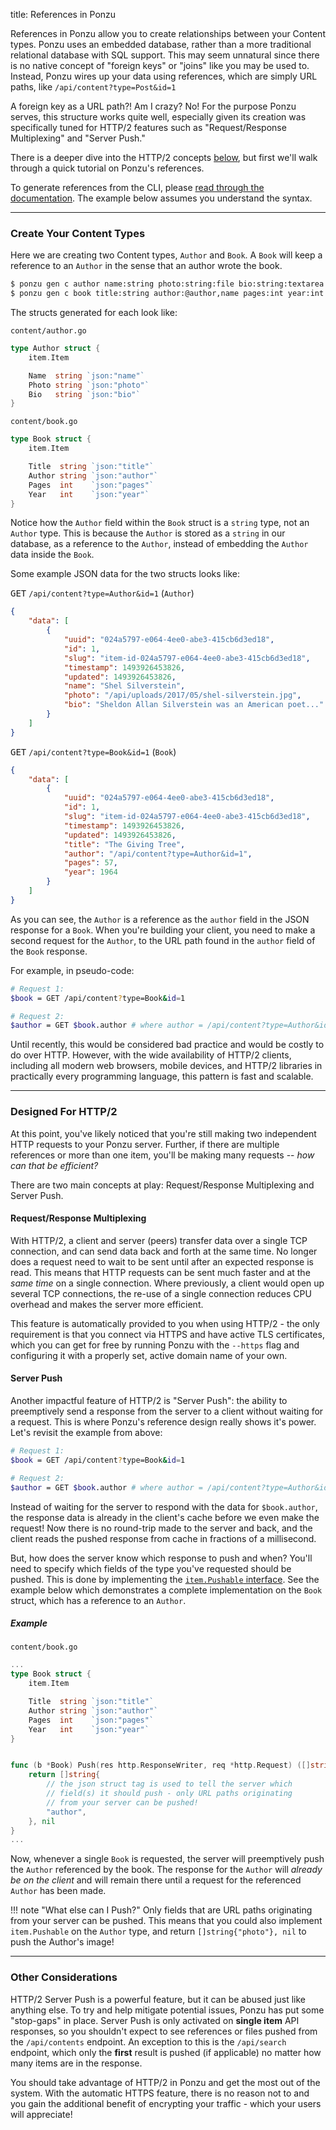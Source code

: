 title: References in Ponzu

References in Ponzu allow you to create relationships between your Content types.
Ponzu uses an embedded database, rather than a more traditional relational database 
with SQL support. This may seem unnatural since there is no native concept of
"foreign keys" or "joins" like you may be used to. Instead, Ponzu wires up your
data using references, which are simply URL paths, like `/api/content?type=Post&id=1`

A foreign key as a URL path?! Am I crazy? No! For the purpose Ponzu serves, 
this structure works quite well, especially given its creation was specifically 
tuned for HTTP/2 features such as "Request/Response Multiplexing" and "Server Push." 

There is a deeper dive into the HTTP/2 concepts [below](/References/Overview/#designed-for-http2), but first we'll walk through
a quick tutorial on Ponzu's references. 

To generate references from the CLI, please [read through the documentation](/CLI/Generating-References). 
The example below assumes you understand the syntax. 

---

### Create Your Content Types

Here we are creating two Content types, `Author` and `Book`. A `Book` will keep
a reference to an `Author` in the sense that an author wrote the book.

```bash
$ ponzu gen c author name:string photo:string:file bio:string:textarea
$ ponzu gen c book title:string author:@author,name pages:int year:int
```

The structs generated for each look like:

`content/author.go`
```go
type Author struct {
	item.Item

	Name  string `json:"name"`
	Photo string `json:"photo"`
	Bio   string `json:"bio"`
}
```

`content/book.go`
```go
type Book struct {
	item.Item

	Title  string `json:"title"`
	Author string `json:"author"`
	Pages  int    `json:"pages"`
	Year   int    `json:"year"`
}
```

Notice how the `Author` field within the `Book` struct is a `string` type, not
an `Author` type. This is because the `Author` is stored as a `string` in our
database, as a reference to the `Author`, instead of embedding the `Author` data 
inside the `Book`. 

Some example JSON data for the two structs looks like:

<kbd>GET</kbd> `/api/content?type=Author&id=1` (`Author`)
```json
{
    "data": [
        {
            "uuid": "024a5797-e064-4ee0-abe3-415cb6d3ed18",
            "id": 1,
            "slug": "item-id-024a5797-e064-4ee0-abe3-415cb6d3ed18",
            "timestamp": 1493926453826,
            "updated": 1493926453826,
            "name": "Shel Silverstein",
            "photo": "/api/uploads/2017/05/shel-silverstein.jpg",
            "bio": "Sheldon Allan Silverstein was an American poet..."
        }
    ]
}
```

<kbd>GET</kbd> `/api/content?type=Book&id=1` (`Book`)
```json
{
    "data": [
        {
            "uuid": "024a5797-e064-4ee0-abe3-415cb6d3ed18",
            "id": 1,
            "slug": "item-id-024a5797-e064-4ee0-abe3-415cb6d3ed18",
            "timestamp": 1493926453826,
            "updated": 1493926453826,
            "title": "The Giving Tree",
            "author": "/api/content?type=Author&id=1",
            "pages": 57,
            "year": 1964
        }
    ]
}
```

As you can see, the `Author` is a reference as the `author` field in the JSON
response for a `Book`. When you're building your client, you need to make a second
request for the `Author`, to the URL path found in the `author` field of the `Book`
response. 

For example, in pseudo-code: 
```bash
# Request 1: 
$book = GET /api/content?type=Book&id=1

# Request 2: 
$author = GET $book.author # where author = /api/content?type=Author&id=1
```

Until recently, this would be considered bad practice and would be costly to do
over HTTP. However, with the wide availability of HTTP/2 clients, including all
modern web browsers, mobile devices, and HTTP/2 libraries in practically every 
programming language, this pattern is fast and scalable. 

---

### Designed For HTTP/2

At this point, you've likely noticed that you're still making two independent 
HTTP requests to your Ponzu server. Further, if there are multiple references or more
than one item, you'll be making many requests -- _how can that be efficient?_ 

There are two main concepts at play: Request/Response Multiplexing and Server Push.

#### Request/Response Multiplexing

With HTTP/2, a client and server (peers) transfer data over a single TCP connection, 
and can send data back and forth at the same time. No longer does a request need
to wait to be sent until after an expected response is read. This means that HTTP 
requests can be sent much faster and at the _same time_ on a single connection. 
Where previously, a client would open up several TCP connections, the re-use of a 
single connection reduces CPU overhead and makes the server more efficient.

This feature is automatically provided to you when using HTTP/2 - the only 
requirement is that you connect via HTTPS and have active TLS certificates, which 
you can get for free by running Ponzu with the `--https` flag and configuring it 
with a properly set, active domain name of your own. 

#### Server Push

Another impactful feature of HTTP/2 is "Server Push": the ability to preemptively
send a response from the server to a client without waiting for a request. This
is where Ponzu's reference design really shows it's power. Let's revisit the
example from above:

```bash
# Request 1: 
$book = GET /api/content?type=Book&id=1

# Request 2: 
$author = GET $book.author # where author = /api/content?type=Author&id=1
```

Instead of waiting for the server to respond with the data for `$book.author`, 
the response data is already in the client's cache before we even make the request!
Now there is no round-trip made to the server and back, and the client reads the 
pushed response from cache in fractions of a millisecond. 

But, how does the server know which response to push and when? You'll need to 
specify which fields of the type you've requested should be pushed. This is done
by implementing the [`item.Pushable` interface](/Interfaces/Item#itempushable). 
See the example below which demonstrates a complete implementation on the `Book`
struct, which has a reference to an `Author`.

##### Example

`content/book.go`
```go
...
type Book struct {
	item.Item

	Title  string `json:"title"`
	Author string `json:"author"`
	Pages  int    `json:"pages"`
	Year   int    `json:"year"`
}


func (b *Book) Push(res http.ResponseWriter, req *http.Request) ([]string, error) {
    return []string{
        // the json struct tag is used to tell the server which
        // field(s) it should push - only URL paths originating
        // from your server can be pushed!
        "author", 
    }, nil
}
...
```

Now, whenever a single `Book` is requested, the server will preemptively push the
`Author` referenced by the book. The response for the `Author` will _already be
on the client_ and will remain there until a request for the referenced `Author` 
has been made.

!!! note "What else can I Push?"
    Only fields that are URL paths originating from your server can be pushed. 
    This means that you could also implement `item.Pushable` on the `Author`
    type, and return `[]string{"photo"}, nil` to push the Author's image!

---

### Other Considerations

HTTP/2 Server Push is a powerful feature, but it can be abused just like anything
else. To try and help mitigate potential issues, Ponzu has put some "stop-gaps"
in place. Server Push is only activated on **single item** API responses, so you
shouldn't expect to see references or files pushed from the `/api/contents` endpoint.
An exception to this is the `/api/search` endpoint, which only the **first** 
result is pushed (if applicable) no matter how many items are in the response. 

You should take advantage of HTTP/2 in Ponzu and get the most out of the system. 
With the automatic HTTPS feature, there is no reason not to and you gain the 
additional benefit of encrypting your traffic - which your users will appreciate!
